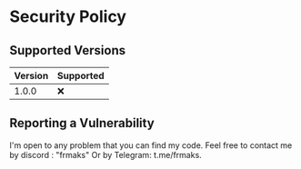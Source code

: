 # Security Policy

## Supported Versions

| Version | Supported          |
| ------- | ------------------ |
| 1.0.0   | :x:                |

## Reporting a Vulnerability

I'm open to any problem that you can find my code. 
Feel free to contact me by discord : "frmaks"
Or by Telegram: t.me/frmaks.
